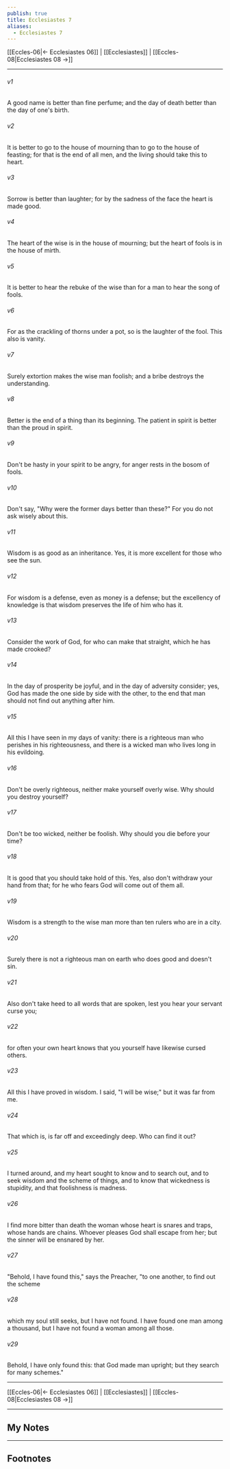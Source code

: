 ```yaml
---
publish: true
title: Ecclesiastes 7
aliases:
  - Ecclesiastes 7
---
```


[[Eccles-06|← Ecclesiastes 06]] | [[Ecclesiastes]] | [[Eccles-08|Ecclesiastes 08 →]]
***



###### v1 
A good name is better than fine perfume; and the day of death better than the day of one's birth. 

###### v2 
It is better to go to the house of mourning than to go to the house of feasting; for that is the end of all men, and the living should take this to heart. 

###### v3 
Sorrow is better than laughter; for by the sadness of the face the heart is made good. 

###### v4 
The heart of the wise is in the house of mourning; but the heart of fools is in the house of mirth. 

###### v5 
It is better to hear the rebuke of the wise than for a man to hear the song of fools. 

###### v6 
For as the crackling of thorns under a pot, so is the laughter of the fool. This also is vanity. 

###### v7 
Surely extortion makes the wise man foolish; and a bribe destroys the understanding. 

###### v8 
Better is the end of a thing than its beginning. The patient in spirit is better than the proud in spirit. 

###### v9 
Don't be hasty in your spirit to be angry, for anger rests in the bosom of fools. 

###### v10 
Don't say, "Why were the former days better than these?" For you do not ask wisely about this. 

###### v11 
Wisdom is as good as an inheritance. Yes, it is more excellent for those who see the sun. 

###### v12 
For wisdom is a defense, even as money is a defense; but the excellency of knowledge is that wisdom preserves the life of him who has it. 

###### v13 
Consider the work of God, for who can make that straight, which he has made crooked? 

###### v14 
In the day of prosperity be joyful, and in the day of adversity consider; yes, God has made the one side by side with the other, to the end that man should not find out anything after him. 

###### v15 
All this I have seen in my days of vanity: there is a righteous man who perishes in his righteousness, and there is a wicked man who lives long in his evildoing. 

###### v16 
Don't be overly righteous, neither make yourself overly wise. Why should you destroy yourself? 

###### v17 
Don't be too wicked, neither be foolish. Why should you die before your time? 

###### v18 
It is good that you should take hold of this. Yes, also don't withdraw your hand from that; for he who fears God will come out of them all. 

###### v19 
Wisdom is a strength to the wise man more than ten rulers who are in a city. 

###### v20 
Surely there is not a righteous man on earth who does good and doesn't sin. 

###### v21 
Also don't take heed to all words that are spoken, lest you hear your servant curse you; 

###### v22 
for often your own heart knows that you yourself have likewise cursed others. 

###### v23 
All this I have proved in wisdom. I said, "I will be wise;" but it was far from me. 

###### v24 
That which is, is far off and exceedingly deep. Who can find it out? 

###### v25 
I turned around, and my heart sought to know and to search out, and to seek wisdom and the scheme of things, and to know that wickedness is stupidity, and that foolishness is madness. 

###### v26 
I find more bitter than death the woman whose heart is snares and traps, whose hands are chains. Whoever pleases God shall escape from her; but the sinner will be ensnared by her. 

###### v27 
"Behold, I have found this," says the Preacher, "to one another, to find out the scheme 

###### v28 
which my soul still seeks, but I have not found. I have found one man among a thousand, but I have not found a woman among all those. 

###### v29 
Behold, I have only found this: that God made man upright; but they search for many schemes."

***
[[Eccles-06|← Ecclesiastes 06]] | [[Ecclesiastes]] | [[Eccles-08|Ecclesiastes 08 →]]

---
## My Notes

---
## Footnotes